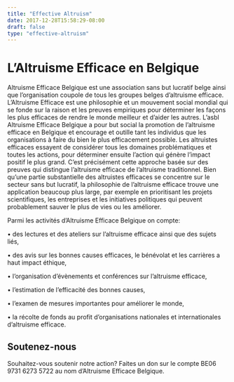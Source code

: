 ```yaml
---
title: "Effective Altruism"
date: 2017-12-28T15:58:29-08:00
draft: false
type: "effective-altruism"
---
```





# L’Altruisme Efficace en Belgique

Altruisme Efficace Belgique est une association sans but lucratif belge ainsi que l’organisation coupole de tous les groupes belges d’altruisme efficace. 
L’Altruisme Efficace est une philosophie et un mouvement social mondial qui se fonde sur la raison et les preuves empiriques pour déterminer les façons les plus efficaces de rendre le monde meilleur et d’aider les autres. 
L’asbl Altruisme Efficace Belgique a pour but social la promotion de l’altruisme efficace en Belgique et encourage et outille tant les individus que les organisations à faire du bien le plus efficacement possible. 
Les altruistes efficaces essayent de considérer tous les domaines problématiques et toutes les actions, pour déterminer ensuite l’action qui génère l’impact positif le plus grand. C’est précisément cette approche basée sur des preuves qui distingue l’altruisme efficace de l’altruisme traditionnel. 
Bien qu’une partie substantielle des altruistes efficaces se concentre sur le secteur sans but lucratif, la philosophie de l’altruisme efficace trouve une application beaucoup plus large, par exemple en prioritisant les projets scientifiques, les entreprises et les initiatives politiques qui peuvent probablement sauver le plus de vies ou les améliorer.


Parmi les activités d’Altruisme Efficace Belgique on compte:

•	des lectures et des ateliers sur l’altruisme efficace ainsi que des sujets liés,

•	des avis sur les bonnes causes efficaces, le bénévolat et les carrières a haut impact éthique,

•	l’organisation d’évènements et conférences sur l’altruisme efficace,

•	l’estimation de l’efficacité des bonnes causes,

•	l’examen de mesures importantes pour améliorer le monde,

•	la récolte de fonds au profit d’organisations nationales et internationales d’altruisme efficace.


## Soutenez-nous

Souhaitez-vous soutenir notre action? Faites un don sur le compte BE06 9731 6273 5722 au nom d’Altruisme Efficace Belgique.
